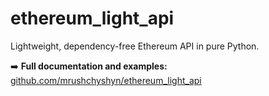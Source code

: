 # ethereum_light_api

Lightweight, dependency-free Ethereum API in pure Python.

➡️ **Full documentation and examples:** [github.com/mrushchyshyn/ethereum_light_api](https://github.com/mrushchyshyn/ethereum_light_api)